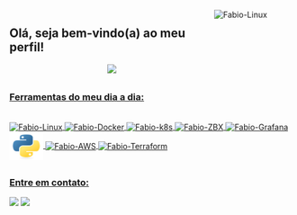 <div style="display: inline_block"><br>
  <img align="right" alt="Fabio-Linux" height="120" width="140" src="https://svgarchive.com/wp-content/uploads/devops.svg">
</div>

## Olá, seja bem-vindo(a) ao meu perfil!

<div align="center">
  <a href="https://github.com/WiFabio">
  <img height="180em" src="https://github-readme-stats.vercel.app/api?username=wifabio&show_icons=true&theme=dark&include_all_commits=true&count_private=true"/>
</div>
  
## 

<h3>Ferramentas do meu dia a dia:</h3>
<div style="display: inline_block"><br>
  <img align="center" alt="Fabio-Linux" height="50" width="60" src="https://cdn.jsdelivr.net/gh/devicons/devicon/icons/linux/linux-original.svg">
  <img align="center" alt="Fabio-Docker" height="50" width="60" src="https://cdn.jsdelivr.net/gh/devicons/devicon/icons/docker/docker-plain-wordmark.svg">
  <img align="center" alt="Fabio-k8s" height="50" width="60" src="https://cdn.jsdelivr.net/gh/devicons/devicon/icons/kubernetes/kubernetes-plain-wordmark.svg">
  <img align="center" alt="Fabio-ZBX" height="40" width="40" src="https://www.vectorlogo.zone/logos/zabbix/zabbix-icon.svg">
  <img align="center" alt="Fabio-Grafana" height="50" width="60" src="https://www.vectorlogo.zone/logos/grafana/grafana-icon.svg">
  <img align="center" alt="Fabio-Python" height="50" width="60" src="https://raw.githubusercontent.com/devicons/devicon/master/icons/python/python-original.svg">
  <img align="center" alt="Fabio-AWS" height="50" width="60" src="https://upload.wikimedia.org/wikipedia/commons/9/93/Amazon_Web_Services_Logo.svg">
  <img align="center" alt="Fabio-Terraform" height="50" width="60" src="https://www.vectorlogo.zone/logos/terraformio/terraformio-icon.svg">
</div>
  
##

<h3>Entre em contato:</h3>
<div> 
   <a href = "mailto:fabio.bartoli@outlook.com"><img src="https://img.shields.io/badge/Microsoft_Outlook-0078D4?style=for-the-badge&logo=microsoft-outlook&logoColor=white" target="_blank"></a>
  <a href="https://www.linkedin.com/in/FabioBartoli" target="_blank"><img src="https://img.shields.io/badge/-LinkedIn-%230077B5?style=for-the-badge&logo=linkedin&logoColor=white" target="_blank"></a> 
  
</div>

